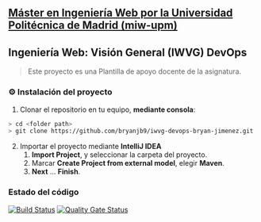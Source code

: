 ## [Máster en Ingeniería Web por la Universidad Politécnica de Madrid (miw-upm)](http://miw.etsisi.upm.es)
## Ingeniería Web: Visión General (IWVG) DevOps
> Este proyecto es una Plantilla de apoyo docente de la asignatura.

### :gear: Instalación del proyecto
1. Clonar el repositorio en tu equipo, **mediante consola**:
```sh
> cd <folder path>
> git clone https://github.com/bryanjb9/iwvg-devops-bryan-jimenez.git
```
2. Importar el proyecto mediante **IntelliJ IDEA**
   1. **Import Project**, y seleccionar la carpeta del proyecto.
   1. Marcar **Create Project from external model**, elegir **Maven**.
   1. **Next** … **Finish**.

### Estado del código
[![Build Status](https://travis-ci.org/bryanjb9/iwvg-devops-bryan-jimenez.svg?branch=master)](https://www.travis-ci.org/github/bryanjb9/iwvg-devops-bryan-jimenez)
[![Quality Gate Status](https://sonarcloud.io/api/project_badges/measure?project=bryanjb9_iwvg-devops-bryan-jimenez2&metric=alert_status)](https://sonarcloud.io/dashboard?id=bryanjb9_iwvg-devops-bryan-jimenez2)